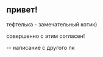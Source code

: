 ## привет!

тефтелька - замечательный котик) 

совершенно с этим согласен!

-- написание с другого пк 
